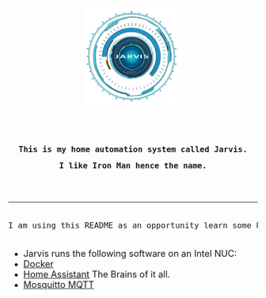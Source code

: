 <!DOCTYPE html>
<h1 align="center">
  <img src="https://github.com/daveyrb/Home-Assistant-Configuration/blob/master/config/www/images/jarvis.png" alt="Jarvis Home Automation" width="200"></a>
    <pre>
      <font size="4">
This is my home automation system called Jarvis.
I like Iron Man hence the name.
     </pre>
       </h1>
<hr>       
    <pre>
      <font size="4">
I am using this README as an opportunity learn some html coding.
     </pre>
       </h1>


* Jarvis runs the following software on an Intel NUC:
* [Docker](https://Docker.com)
* [Home Assistant](https://home-assistant.io/) The Brains of it all.  
* [Mosquitto MQTT](http://mosquitto.org/)

